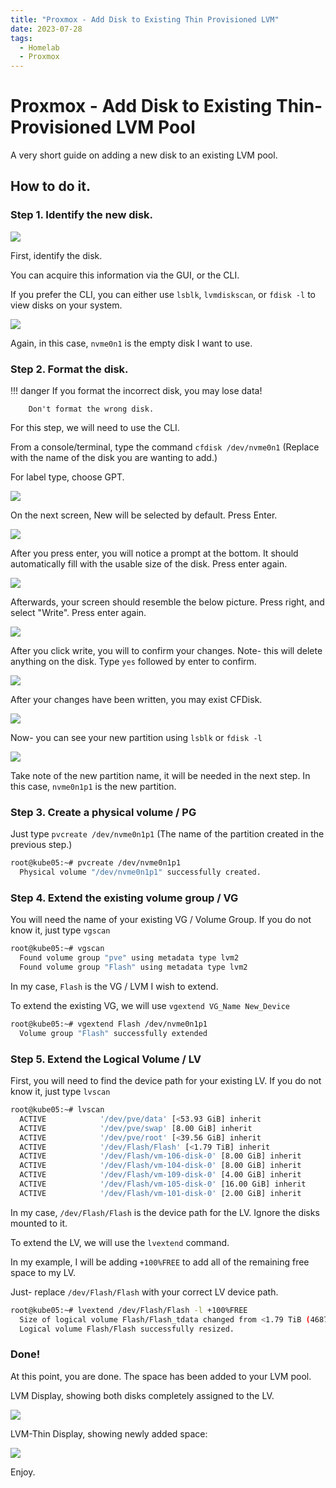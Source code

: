 ```yaml
---
title: "Proxmox - Add Disk to Existing Thin Provisioned LVM"
date: 2023-07-28
tags:
  - Homelab
  - Proxmox
---
```


# Proxmox - Add Disk to Existing Thin-Provisioned LVM Pool

A very short guide on adding a new disk to an existing LVM pool.

<!-- more -->

## How to do it.

### Step 1. Identify the new disk.

![](./assets-proxmox/proxmox-disk-listing.webP)

First, identify the disk. 

You can acquire this information via the GUI, or the CLI.

If you prefer the CLI, you can either use `lsblk`, `lvmdiskscan`, or `fdisk -l` to view disks on your system. 

![](./assets-proxmox/lsblk.webP)

Again, in this case, `nvme0n1` is the empty disk I want to use.

### Step 2. Format the disk.

!!! danger
        If you format the incorrect disk, you may lose data! 

        Don't format the wrong disk.

For this step, we will need to use the CLI.

From a console/terminal, type the command `cfdisk /dev/nvme0n1` (Replace with the name of the disk you are wanting to add.)

For label type, choose GPT.

![](./assets-proxmox/cfdisk-label-type.webP)

On the next screen, New will be selected by default. Press Enter.

![](./assets-proxmox/cfdisk-step-1.webP)

After you press enter, you will notice a prompt at the bottom. It should automatically fill with the usable size of the disk. Press enter again.

![](./assets-proxmox/cfdisk-step-2.webP)

Afterwards, your screen should resemble the below picture. Press right, and select "Write". Press enter again.

![](./assets-proxmox/cfdisk-step-3.webP)

After you click write, you will to confirm your changes. Note- this will delete anything on the disk. Type `yes` followed by enter to confirm.

![](./assets-proxmox/cfdisk-step-4.webP)

After your changes have been written, you may exist CFDisk.

![](./assets-proxmox/cfdisk-step-5.webP)

Now- you can see your new partition using `lsblk` or `fdisk -l`

![](./assets-proxmox/lsblk-2.webP)

Take note of the new partition name, it will be needed in the next step. In this case, `nvme0n1p1` is the new partition.

### Step 3. Create a physical volume / PG

Just type `pvcreate /dev/nvme0n1p1` (The name of the partition created in the previous step.)

``` bash
root@kube05:~# pvcreate /dev/nvme0n1p1
  Physical volume "/dev/nvme0n1p1" successfully created.
```

### Step 4. Extend the existing volume group / VG

You will need the name of your existing VG / Volume Group. If you do not know it, just type `vgscan`

``` bash
root@kube05:~# vgscan
  Found volume group "pve" using metadata type lvm2
  Found volume group "Flash" using metadata type lvm2
```

In my case, `Flash` is the VG / LVM I wish to extend.

To extend the existing VG, we will use `vgextend VG_Name New_Device`

``` bash
root@kube05:~# vgextend Flash /dev/nvme0n1p1
  Volume group "Flash" successfully extended
```

### Step 5. Extend the Logical Volume / LV

First, you will need to find the device path for your existing LV. If you do not know it, just type `lvscan`

``` bash
root@kube05:~# lvscan
  ACTIVE            '/dev/pve/data' [<53.93 GiB] inherit
  ACTIVE            '/dev/pve/swap' [8.00 GiB] inherit
  ACTIVE            '/dev/pve/root' [<39.56 GiB] inherit
  ACTIVE            '/dev/Flash/Flash' [<1.79 TiB] inherit
  ACTIVE            '/dev/Flash/vm-106-disk-0' [8.00 GiB] inherit
  ACTIVE            '/dev/Flash/vm-104-disk-0' [8.00 GiB] inherit
  ACTIVE            '/dev/Flash/vm-109-disk-0' [4.00 GiB] inherit
  ACTIVE            '/dev/Flash/vm-105-disk-0' [16.00 GiB] inherit
  ACTIVE            '/dev/Flash/vm-101-disk-0' [2.00 GiB] inherit
```

In my case, `/dev/Flash/Flash` is the device path for the LV. Ignore the disks mounted to it.

To extend the LV, we will use the `lvextend` command.

In my example, I will be adding `+100%FREE` to add all of the remaining free space to my LV.

Just- replace `/dev/Flash/Flash` with your correct LV device path.

``` bash
root@kube05:~# lvextend /dev/Flash/Flash -l +100%FREE
  Size of logical volume Flash/Flash_tdata changed from <1.79 TiB (468708 extents) to 2.25 TiB (590898 extents).
  Logical volume Flash/Flash successfully resized.
```


### Done!

At this point, you are done. The space has been added to your LVM pool.

LVM Display, showing both disks completely assigned to the LV.

![](./assets-proxmox/disks-display.webP)

LVM-Thin Display, showing newly added space:

![](./assets-proxmox/Thinpool-Display.webP)

Enjoy.